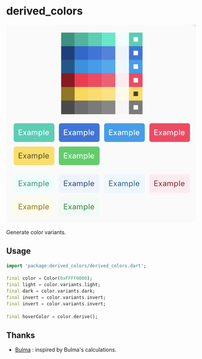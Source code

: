 # derived_colors

![logo](logo.png)

Generate color variants.

## Usage

```dart
import 'package:derived_colors/derived_colors.dart';

final color = Color(0xFFFF0000);
final light = color.variants.light;
final dark = color.variants.dark;
final invert = color.variants.invert;
final invert = color.variants.invert;

final hoverColor = color.derive();
```

## Thanks

* [Bulma](https://bulma.io/) : inspired by Bulma's calculations.